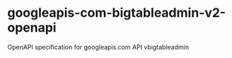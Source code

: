 # googleapis-com-bigtableadmin-v2-openapi
OpenAPI specification for googleapis.com API vbigtableadmin
